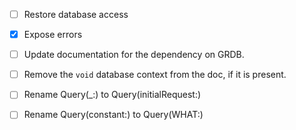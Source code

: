 - [ ] Restore database access
- [X] Expose errors
- [ ] Update documentation for the dependency on GRDB.
- [ ] Remove the `void` database context from the doc, if it is present.

- [ ] Rename Query(_:) to Query(initialRequest:)
- [ ] Rename Query(constant:) to Query(WHAT:)
